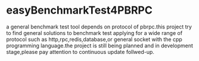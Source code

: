 easyBenchmarkTest4PBRPC
=======================

a general benchmark test tool depends on protocol of pbrpc.this project try to find general solutions to benchmark test applying for a wide range of protocol such as http,rpc,redis,database,or general socket with the cpp programming language.the project is still being planned and in development stage,please pay attention to continuous update follwed-up. 
